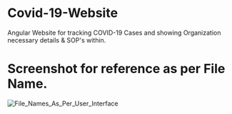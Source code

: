 # Covid-19-Website
Angular Website for tracking COVID-19 Cases and showing Organization necessary details &amp; SOP's within.

# Screenshot for reference as per File Name.

![File_Names_As_Per_User_Interface](https://user-images.githubusercontent.com/67694005/86333220-3c735200-bc69-11ea-9a31-93439f689544.PNG)

